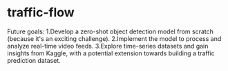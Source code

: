 # traffic-flow
Future goals:
1.Develop a zero-shot object detection model from scratch (because it's an exciting challenge).
2.Implement the model to process and analyze real-time video feeds.
3.Explore time-series datasets and gain insights from Kaggle, with a potential extension towards building a traffic prediction dataset.
